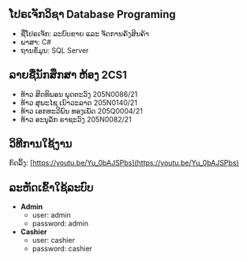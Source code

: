 ## ໂປຣເຈັກວິຊາ Database Programing

 - ຊື່ໂປຣເຈັກ: ລະບົບຂາຍ ແລະ ຈັດການຄັງສິນຄ້າ
 - ພາສາ: C#
 - ຖານຂໍ້ມູນ: SQL Server

## ລາຍຊື່ນັກສຶກສາ ຫ້ອງ 2CS1

- ທ້າວ ສິດທິພອນ ພຸດຕະວົງ	205N0086/21
- ທ້າວ ສຸພະໄຊ ເນົາວະລາດ	205N0140/21
- ທ້າວ ເອກທະວີພົນ ທອງເພັດ	205Q0004/21
- ທ້າວ ອະນຸລັກ ຣາຊະວົງ	205N0082/21


## ວິທີການໃຊ້ງານ

 ກົດລິ້ງ: [https://youtu.be/Yu_0bAJSPbs](https://youtu.be/Yu_0bAJSPbs)

 ## ລະຫັດເຂົ້າໃຊ້ລະບົບ

 - **Admin** 
	 - user: admin
	 - password: admin
 - **Cashier** 
	 - user: cashier
	 - password: cashier





